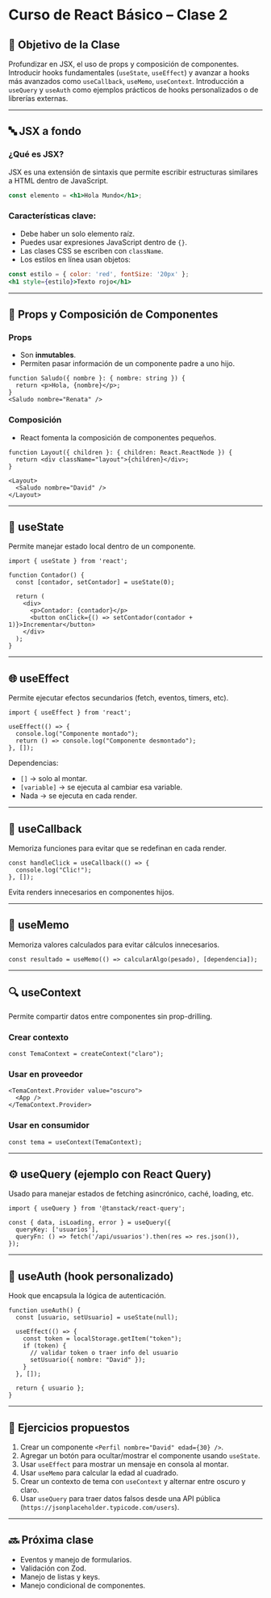 
# Curso de React Básico – Clase 2

## 🎯 Objetivo de la Clase

Profundizar en JSX, el uso de props y composición de componentes. Introducir hooks fundamentales (`useState`, `useEffect`) y avanzar a hooks más avanzados como `useCallback`, `useMemo`, `useContext`. Introducción a `useQuery` y `useAuth` como ejemplos prácticos de hooks personalizados o de librerías externas.

---

## 🔤 JSX a fondo

### ¿Qué es JSX?

JSX es una extensión de sintaxis que permite escribir estructuras similares a HTML dentro de JavaScript.

```jsx
const elemento = <h1>Hola Mundo</h1>;
```

### Características clave:

- Debe haber un solo elemento raíz.
- Puedes usar expresiones JavaScript dentro de `{}`.
- Las clases CSS se escriben con `className`.
- Los estilos en línea usan objetos:

```jsx
const estilo = { color: 'red', fontSize: '20px' };
<h1 style={estilo}>Texto rojo</h1>
```

---

## 🧩 Props y Composición de Componentes

### Props

- Son **inmutables**.
- Permiten pasar información de un componente padre a uno hijo.

```tsx
function Saludo({ nombre }: { nombre: string }) {
  return <p>Hola, {nombre}</p>;
}
<Saludo nombre="Renata" />
```

### Composición

- React fomenta la composición de componentes pequeños.

```tsx
function Layout({ children }: { children: React.ReactNode }) {
  return <div className="layout">{children}</div>;
}

<Layout>
  <Saludo nombre="David" />
</Layout>
```

---

## 🧠 useState

Permite manejar estado local dentro de un componente.

```tsx
import { useState } from 'react';

function Contador() {
  const [contador, setContador] = useState(0);

  return (
    <div>
      <p>Contador: {contador}</p>
      <button onClick={() => setContador(contador + 1)}>Incrementar</button>
    </div>
  );
}
```

---

## 🌐 useEffect

Permite ejecutar efectos secundarios (fetch, eventos, timers, etc).

```tsx
import { useEffect } from 'react';

useEffect(() => {
  console.log("Componente montado");
  return () => console.log("Componente desmontado");
}, []);
```

Dependencias:
- `[]` → solo al montar.
- `[variable]` → se ejecuta al cambiar esa variable.
- Nada → se ejecuta en cada render.

---

## 🔁 useCallback

Memoriza funciones para evitar que se redefinan en cada render.

```tsx
const handleClick = useCallback(() => {
  console.log("Clic!");
}, []);
```

Evita renders innecesarios en componentes hijos.

---

## 🧠 useMemo

Memoriza valores calculados para evitar cálculos innecesarios.

```tsx
const resultado = useMemo(() => calcularAlgo(pesado), [dependencia]);
```

---

## 🔍 useContext

Permite compartir datos entre componentes sin prop-drilling.

### Crear contexto

```tsx
const TemaContext = createContext("claro");
```

### Usar en proveedor

```tsx
<TemaContext.Provider value="oscuro">
  <App />
</TemaContext.Provider>
```

### Usar en consumidor

```tsx
const tema = useContext(TemaContext);
```

---

## ⚙️ useQuery (ejemplo con React Query)

Usado para manejar estados de fetching asincrónico, caché, loading, etc.

```tsx
import { useQuery } from '@tanstack/react-query';

const { data, isLoading, error } = useQuery({
  queryKey: ['usuarios'],
  queryFn: () => fetch('/api/usuarios').then(res => res.json()),
});
```

---

## 🔐 useAuth (hook personalizado)

Hook que encapsula la lógica de autenticación.

```tsx
function useAuth() {
  const [usuario, setUsuario] = useState(null);

  useEffect(() => {
    const token = localStorage.getItem("token");
    if (token) {
      // validar token o traer info del usuario
      setUsuario({ nombre: "David" });
    }
  }, []);

  return { usuario };
}
```

---

## 🧪 Ejercicios propuestos

1. Crear un componente `<Perfil nombre="David" edad={30} />`.
2. Agregar un botón para ocultar/mostrar el componente usando `useState`.
3. Usar `useEffect` para mostrar un mensaje en consola al montar.
4. Usar `useMemo` para calcular la edad al cuadrado.
5. Crear un contexto de tema con `useContext` y alternar entre oscuro y claro.
6. Usar `useQuery` para traer datos falsos desde una API pública (`https://jsonplaceholder.typicode.com/users`).

---

## 🔜 Próxima clase

- Eventos y manejo de formularios.
- Validación con Zod.
- Manejo de listas y keys.
- Manejo condicional de componentes.
